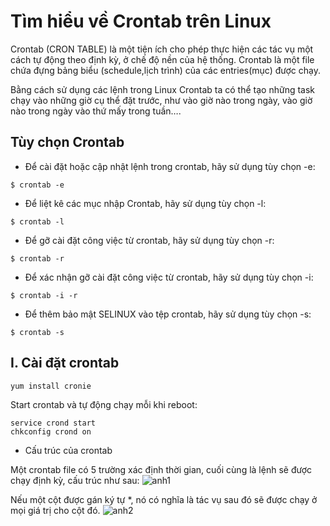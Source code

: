 # Tìm hiểu về Crontab trên Linux
Crontab (CRON TABLE) là một tiện ích cho phép thực hiện các tác vụ một cách tự động theo định kỳ, ở chế độ nền của hệ thống. Crontab là một file chứa đựng bảng biểu (schedule,lịch trình) của các entries(mục) được chạy.

Bằng cách sử dụng các lệnh trong Linux Crontab ta có thể tạo những task chạy vào những giờ cụ thể đặt trước, như vào giờ nào trong ngày, vào giờ nào trong ngày vào thứ mấy trong tuần….

## Tùy chọn Crontab
- Để cài đặt hoặc cập nhật lệnh trong crontab, hãy sử dụng tùy chọn -e:
```
$ crontab -e
```
- Để liệt kê các mục nhập Crontab, hãy sử dụng tùy chọn -l:
```
$ crontab -l
```
- Để gỡ cài đặt công việc từ crontab, hãy sử dụng tùy chọn -r:
```
$ crontab -r
```
- Để xác nhận gỡ cài đặt công việc từ crontab, hãy sử dụng tùy chọn -i:
```
$ crontab -i -r
```
- Để thêm bảo mật SELINUX vào tệp crontab, hãy sử dụng tùy chọn -s:
```
$ crontab -s
```
## I. Cài đặt crontab
```
yum install cronie
```

Start crontab và tự động chạy mỗi khi reboot:
```
service crond start
chkconfig crond on
```
- Cấu trúc của crontab

Một crontab file có 5 trường xác định thời gian, cuối cùng là lệnh sẽ được chạy định kỳ, cấu trúc như sau:
![anh1](https://image.prntscr.com/image/Ve_r6dwdQ7GlJhEP90gfuQ.png)

Nếu một cột được gán ký tự *, nó có nghĩa là tác vụ sau đó sẽ được chạy ở mọi giá trị cho cột đó.
![anh2](https://image.prntscr.com/image/ePq0yX9UQ2_0JPu3oXBrbA.png)

